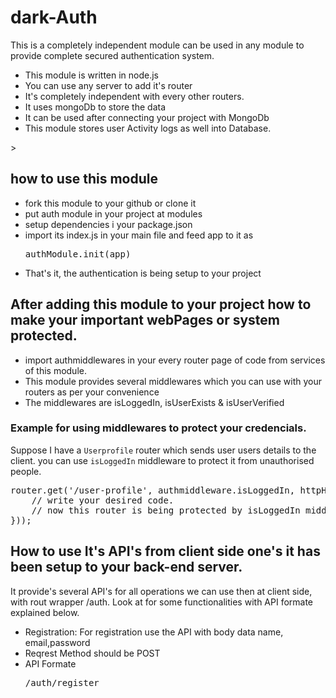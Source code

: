 # dark-Auth

This is a completely independent module can be used in any <bold>module</bold> to provide complete secured authentication system.

<ul>
    <li>This module is written in node.js</li>
    <li>You can use any server to add it's router</li>
    <li> It's completely independent with every other routers.</li>
    <li>It uses mongoDb to store the data</li>
    <li>It can be used after connecting your project with <span><bold>MongoDb</bold></span></li>
    <li>This module stores user Activity logs as well into Database.</li>
</ul>>

## how to use this module
<ul>
    <li>fork this module to your github or clone it</li>
    <li>put <bold>auth</bold> module in your project at modules</li>
    <li>setup dependencies i your <bold>package.json</bold></li>
    <li>import its <bold>index.js</bold> in your main file and feed app to it as
    <pre>authModule.init(app)</pre></li>
    <li>That's it, the authentication is being setup to your project</li>
</ul>

## After adding this module to your project how to make your important webPages or system protected.
<ul>
    <li>import authmiddlewares in your every router page of code from services of this module.</li>
    <li>This module provides several middlewares which you can use with your routers as per your convenience</li>
    <li>The middlewares are <bold>isLoggedIn</bold>, <bold>isUserExists</bold> & <bold>isUserVerified</bold></li>
</ul>

### Example for using middlewares to protect your credencials.
Suppose I have a <bold>`Userprofile`</bold> router which sends user users details to the client. you can use <bold>`isLoggedIn`</bold> middleware to protect it from unauthorised people.

<pre>
router.get('/user-profile', authmiddleware.isLoggedIn, httpHandler(async (req,res,next) =>{
    // write your desired code.
    // now this router is being protected by isLoggedIn middleware from unauthorised users.
}));
</pre>

## How to use It's API's from client side one's it has been setup to your back-end server.

It provide's several API's for all operations we can use then at client side, with rout wrapper <bold>/auth</bold>. Look at for some functionalities with API formate explained below.
<ul>
    <li><bold>Registration</bold>: For registration use the API with body data <bold>name</bold>, <bold>email</bold>,<bold>password</bold></li>
    <li>Reqrest Method should be <bold>POST</bold></li>
    <li><bold>API Formate</bold><pre><your-domain>/auth/register</pre></li>
</ul>